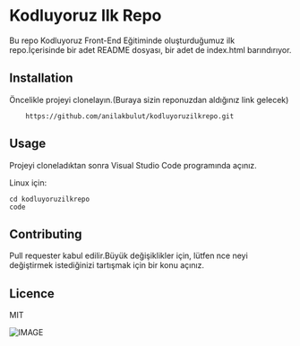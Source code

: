 # Kodluyoruz Ilk Repo
Bu repo Kodluyoruz Front-End Eğitiminde oluşturduğumuz ilk repo.İçerisinde bir adet README dosyası, bir adet de index.html barındırıyor.

## Installation

Öncelikle projeyi clonelayın.(Buraya sizin reponuzdan aldığınız link gelecek)

```
    https://github.com/anilakbulut/kodluyoruzilkrepo.git
```

## Usage
Projeyi cloneladıktan sonra Visual Studio Code programında açınız.

Linux için:

```
cd kodluyoruzilkrepo
code
```
## Contributing
Pull requester kabul edilir.Büyük değişiklikler için, lütfen nce neyi değiştirmek istediğinizi tartışmak için bir konu açınız.

## Licence
MIT

![IMAGE](https://avatars.githubusercontent.com/u/55656868?s=200&v=4)